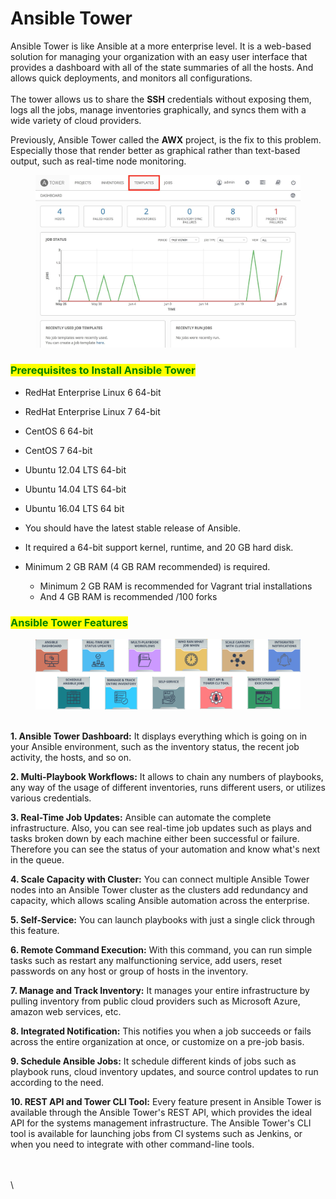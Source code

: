 # Ansible Tower

Ansible Tower is like Ansible at a more enterprise level. It is a web-based solution for managing your organization with an easy user interface that provides a dashboard with all of the state summaries of all the hosts. And allows quick deployments, and monitors all configurations.\
\
The tower allows us to share the **SSH** credentials without exposing them, logs all the jobs, manage inventories graphically, and syncs them with a wide variety of cloud providers.

Previously, Ansible Tower called the **AWX** project, is the fix to this problem. Especially those that render better as graphical rather than text-based output, such as real-time node monitoring.

<figure><img src=".gitbook/assets/6.jpg" alt=""><figcaption></figcaption></figure>

### <mark style="color:green;">Prerequisites to Install Ansible Tower</mark>

* RedHat Enterprise Linux 6 64-bit
* RedHat Enterprise Linux 7 64-bit
* CentOS 6 64-bit
* CentOS 7 64-bit
* Ubuntu 12.04 LTS 64-bit
* Ubuntu 14.04 LTS 64-bit
* Ubuntu 16.04 LTS 64 bit



* You should have the latest stable release of Ansible.
* It required a 64-bit support kernel, runtime, and 20 GB hard disk.
* Minimum 2 GB RAM (4 GB RAM recommended) is required.
  * Minimum 2 GB RAM is recommended for Vagrant trial installations
  * And 4 GB RAM is recommended /100 forks

### <mark style="color:green;">Ansible Tower Features</mark>

<figure><img src=".gitbook/assets/7.png" alt=""><figcaption></figcaption></figure>

\
**1. Ansible Tower Dashboard:** It displays everything which is going on in your Ansible environment, such as the inventory status, the recent job activity, the hosts, and so on.

**2. Multi-Playbook Workflows:** It allows to chain any numbers of playbooks, any way of the usage of different inventories, runs different users, or utilizes various credentials.

**3. Real-Time Job Updates:** Ansible can automate the complete infrastructure. Also, you can see real-time job updates such as plays and tasks broken down by each machine either been successful or failure. Therefore you can see the status of your automation and know what's next in the queue.

**4. Scale Capacity with Cluster:** You can connect multiple Ansible Tower nodes into an Ansible Tower cluster as the clusters add redundancy and capacity, which allows scaling Ansible automation across the enterprise.

**5. Self-Service:** You can launch playbooks with just a single click through this feature.

**6. Remote Command Execution:** With this command, you can run simple tasks such as restart any malfunctioning service, add users, reset passwords on any host or group of hosts in the inventory.

**7. Manage and Track Inventory:** It manages your entire infrastructure by pulling inventory from public cloud providers such as Microsoft Azure, amazon web services, etc.

**8. Integrated Notification:** This notifies you when a job succeeds or fails across the entire organization at once, or customize on a pre-job basis.

**9. Schedule Ansible Jobs:** It schedule different kinds of jobs such as playbook runs, cloud inventory updates, and source control updates to run according to the need.

**10. REST API and Tower CLI Tool:** Every feature present in Ansible Tower is available through the Ansible Tower's REST API, which provides the ideal API for the systems management infrastructure. The Ansible Tower's CLI tool is available for launching jobs from CI systems such as Jenkins, or when you need to integrate with other command-line tools.





\
\
\
